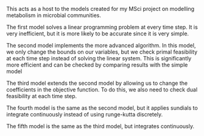 This acts as a host to the models created for my MSci project on modelling metabolism in microbial communities.

The first model solves a linear programming problem at every time step. 
It is very inefficient, but it is more likely to be accurate since it is very simple.

The second model implements the more advanced algorithm. 
In this model, we only change the bounds on our variables, but we check primal feasibility at each time step instead of solving the linear system.
This is significantly more efficient and can be checked by comparing results with the simple model

The third model extends the second model by allowing us to change the coefficients in the objective function.
To do this, we also need to check dual feasibility at each time step.

The fourth model is the same as the second model, but it applies sundials to integrate continuously instead of using runge-kutta discretely.

The fifth model is the same as the third model, but integrates continuously.
